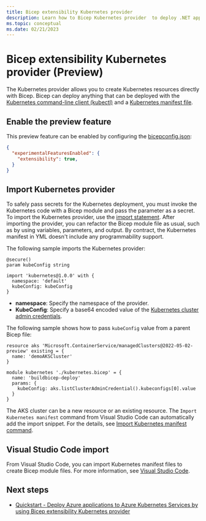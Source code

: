 ```yaml
---
title: Bicep extensibility Kubernetes provider
description: Learn how to Bicep Kubernetes provider  to deploy .NET applications to Azure Kubernetes Service clusters.
ms.topic: conceptual
ms.date: 02/21/2023
---
```


# Bicep extensibility Kubernetes provider (Preview)

The Kubernetes provider allows you to create Kubernetes resources directly with Bicep. Bicep can deploy anything that can be deployed with the [Kubernetes command-line client (kubectl)](https://kubernetes.io/docs/reference/kubectl/kubectl/) and a [Kubernetes manifest file](../../aks/concepts-clusters-workloads.md#deployments-and-yaml-manifests).

## Enable the preview feature

This preview feature can be enabled by configuring the [bicepconfig.json](./bicep-config.md):

```json
{
  "experimentalFeaturesEnabled": {
    "extensibility": true,
  }
}
```

## Import Kubernetes provider

To safely pass secrets for the Kubernetes deployment, you must invoke the Kubernetes code with a Bicep module and pass the parameter as a secret.
To import the Kubernetes provider, use the [import statement](./bicep-import-providers.md). After importing the provider, you can refactor the Bicep module file as usual, such as by using variables, parameters, and output. By contract, the Kubernetes manifest in YML doesn't include any programmability support.

The following sample imports the Kubernetes provider:

```bicep
@secure()
param kubeConfig string

import 'kubernetes@1.0.0' with {
  namespace: 'default'
  kubeConfig: kubeConfig
}
```

- **namespace**: Specify the namespace of the provider.
- **KubeConfig**: Specify a base64 encoded value of the [Kubernetes cluster admin credentials](/rest/api/aks/managed-clusters/list-cluster-admin-credentials).

The following sample shows how to pass `kubeConfig` value from a parent Bicep file:

```bicep
resource aks 'Microsoft.ContainerService/managedClusters@2022-05-02-preview' existing = {
  name: 'demoAKSCluster'
}

module kubernetes './kubernetes.bicep' = {
  name: 'buildbicep-deploy'
  params: {
    kubeConfig: aks.listClusterAdminCredential().kubeconfigs[0].value
  }
}
```

The AKS cluster can be a new resource or an existing resource. The `Import Kubernetes manifest` command from Visual Studio Code can automatically add the import snippet. For the details, see [Import Kubernetes manifest command](./visual-studio-code.md#bicep-commands).

## Visual Studio Code import

From Visual Studio Code, you can import Kubernetes manifest files to create Bicep module files. For more information, see [Visual Studio Code](./visual-studio-code.md#bicep-commands).

## Next steps

- [Quickstart - Deploy Azure applications to Azure Kubernetes Services by using Bicep extensibility Kubernetes provider](../../aks/learn/quick-kubernetes-deploy-bicep-extensibility-kubernetes-provider.md)

